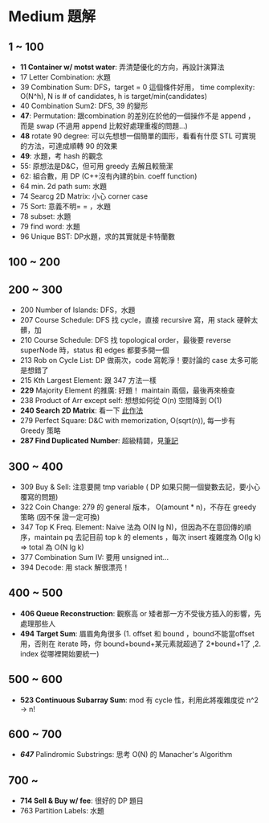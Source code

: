# Medium 題解

## 1 ~ 100
* **11 Container w/ motst water**: 弄清楚優化的方向，再設計演算法
* 17 Letter Combination: 水題
* 39 Combination Sum: DFS，target = 0 這個條件好用， time complexity: O(N^h), N is # of candidates, h is target/min(candidates)
* 40 Combination Sum2: DFS, 39 的變形
* **47**: Permutation: 跟combination 的差別在於他的一個操作不是 append ，而是 swap (不過用 append 比較好處理重複的問題...)
* **48** rotate 90 degree: 可以先想想一個簡單的圖形，看看有什麼 STL 可實現的方法，可達成順轉 90 的效果
* **49**: 水題，考 hash 的觀念
* 55: 原想法是D&C，但可用 greedy 去解且較簡潔
* 62: 組合數，用 DP (C++沒有內建的bin. coeff function)
* 64 min. 2d path sum: 水題
* 74 Searcg 2D Matrix: 小心 corner case
* 75 Sort: 意義不明= = ，水題
* 78 subset: 水題
* 79 find word: 水題
* 96 Unique BST: DP水題，求的其實就是卡特蘭數

## 100 ~ 200

## 200 ~ 300
* 200 Number of Islands: DFS，水題
* 207 Course Schedule: DFS 找 cycle，直接 recursive 寫，用 stack 硬幹太髒，加
* 210 Course Schedule: DFS 找 topological order，最後要 reverse
  superNode 時，status 和 edges 都要多開一個
* 213 Rob on Cycle List: DP 做兩次，code 寫乾淨！要討論的 case 太多可能是想錯了
* 215 Kth Largest Element: 跟 347 方法一樣
* **229** Majority Element 的推廣: 好題！ maintain 兩個，最後再來檢查
* 238 Product of Arr except self: 想想如何從 O(n) 空間降到 O(1)
* **240 Search 2D Matrix**: 看一下 [此作法](https://leetcode.com/problems/search-a-2d-matrix-ii/discuss/66207/My-C++-soluation-using-Binary-search-Tree-model-beats-100~~~~)
* 279 Perfect Square: D&C with memorization, O(sqrt(n)), 每一步有 Greedy 策略
* **287 Find Duplicated Number**: 超級精闢，見[筆記](https://sunprinces.github.io/learning/2018/03/leetcode-287---find-the-duplicate-number/)

## 300 ~ 400
* 309 Buy & Sell: 注意要開 tmp variable ( DP 如果只開一個變數去記，要小心覆寫的問題)
* 322 Coin Change: 279 的 general 版本， O(amount * n)，不存在 greedy 策略 (因不保
  證一定可換)
* 347 Top K Freq. Element: Naive 法為 O(N lg N)，但因為不在意回傳的順序，maintain pq
  去記目前 top k 的 elements ，每次 insert 複雜度為 O(lg k) => total 為 O(N lg k)
* 377 Combination Sum IV: 要用 unsigned int...
* 394 Decode: 用 stack 解很漂亮！

## 400 ~ 500
* **406 Queue Reconstruction**: 觀察高 or 矮者那一方不受後方插入的影響，先處理那些人
* **494 Target Sum**: 眉眉角角很多 (1. offset 和 bound ，bound不能當offset用，否則在 iterate 時，你 bound+bound+某元素就超過了 2\*bound+1了 ,2. index 從哪裡開始要統一)

## 500 ~ 600
* **523 Continuous Subarray Sum**: mod 有 cycle 性，利用此將複雜度從 n^2 -> n!

## 600 ~ 700
* ***647*** Palindromic Substrings: 思考 O(N) 的 Manacher's Algorithm

## 700 ~
* **714 Sell & Buy w/ fee**: 很好的 DP 題目
* 763 Partition Labels: 水題
